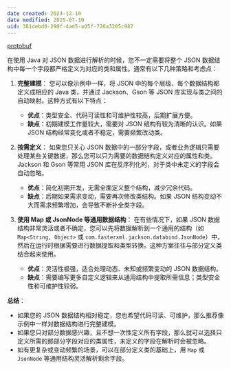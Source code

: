 ```yaml
---
date created: 2024-12-10
date modified: 2025-07-10
uid: 381debd0-290f-4ad5-a05f-720a3205c987
---
```


[protobuf](protobuf.md)

在使用 Java 对 JSON 数据进行解析的时候，您不一定需要将整个 JSON 数据结构中每一个字段都严格定义为对应的类和属性。通常有以下几种策略和考虑点：

1. **完整建模**：
    您可以像示例中一样，将 JSON 中的每个层级、每个数据结构都定义成相应的 Java 类，并通过 Jackson、Gson 等 JSON 库实现与类之间的自动映射。这种方式有以下特点：
    
    - **优点**：类型安全、代码可读性和可维护性较高，后期扩展方便。
    - **缺点**：初期建模工作量较大，需要对 JSON 结构有较为清晰的认识。如果 JSON 结构经常变化或者不稳定，需要频繁改动类。
2. **按需定义**：
    如果您只关心 JSON 数据中的一部分字段，或者业务逻辑只需要处理某些关键数据，那么您可以只为需要的数据结构定义对应的属性和类。Jackson 和 Gson 等常用 JSON 库在反序列化时，对于类中未定义的字段会自动忽略。
    
    - **优点**：简化初期开发，无需全面定义整个结构，减少冗余代码。
    - **缺点**：后期如果需求变动，需要再次修改类结构。如果 JSON 结构变动不大而需求频繁增加，会导致不断补全类字段。
3. **使用 Map 或 JsonNode 等通用数据结构**：
    在有些情况下，如果 JSON 数据结构非常灵活或者不确定，您可以先将数据解析到一个通用的结构（如 `Map<String, Object>` 或 `com.fasterxml.jackson.databind.JsonNode`）中，然后在运行时根据需要进行数据提取和类型转换。这种方案往往与部分定义类结合起来使用。
    
    - **优点**：灵活性极强，适合处理动态、未知或频繁变动的 JSON 数据结构。
    - **缺点**：需要编写更多自定义逻辑来从通用结构中提取所需信息；类型安全性和可维护性较弱。

**总结**：

- 如果您的 JSON 数据结构相对稳定，您也希望代码可读、可维护，那么推荐像示例中一样对数据结构进行完整建模。
- 如果您只对部分数据感兴趣，且不想一次性定义所有字段，那么就可以选择只定义所需的那部分字段对应的类属性，未定义的字段在解析时会被忽略。
- 如有更复杂或变动频繁的场景，可以在部分定义类的基础上，用 `Map` 或 `JsonNode` 等通用结构灵活解析剩余字段。
